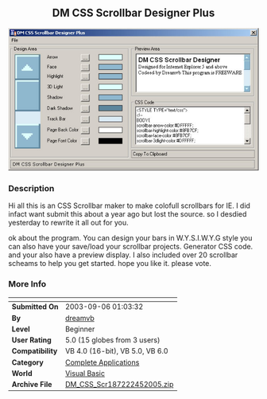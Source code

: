 ﻿<div align="center">

## DM CSS Scrollbar Designer Plus

<img src="PIC200545631134079.jpg">
</div>

### Description

Hi all this is an CSS Scrollbar maker to make colofull scrollbars for IE. I did infact want submit this about a year ago but lost the source. so I desdied yesterday to rewrite it all out for you.

ok about the program. You can design your bars in W.Y.S.I.W.Y.G style you can also have your save/load your scrollbar projects. Generator CSS code. and your also have a preview display. I also included over 20 scrollbar scheams to help you get started. hope you like it. please vote.
 
### More Info
 


<span>             |<span>
---                |---
**Submitted On**   |2003-09-06 01:03:32
**By**             |[dreamvb](https://github.com/Planet-Source-Code/PSCIndex/blob/master/ByAuthor/dreamvb.md)
**Level**          |Beginner
**User Rating**    |5.0 (15 globes from 3 users)
**Compatibility**  |VB 4\.0 \(16\-bit\), VB 5\.0, VB 6\.0
**Category**       |[Complete Applications](https://github.com/Planet-Source-Code/PSCIndex/blob/master/ByCategory/complete-applications__1-27.md)
**World**          |[Visual Basic](https://github.com/Planet-Source-Code/PSCIndex/blob/master/ByWorld/visual-basic.md)
**Archive File**   |[DM\_CSS\_Scr187222452005\.zip](https://github.com/Planet-Source-Code/dreamvb-dm-css-scrollbar-designer-plus__1-59837/archive/master.zip)








